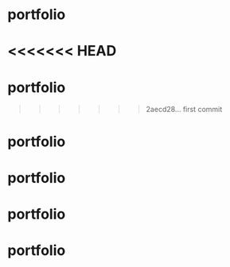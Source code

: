 # portfolio
<<<<<<< HEAD
=======
# portfolio
>>>>>>> 2aecd28... first commit
# portfolio
# portfolio
# portfolio
# portfolio
